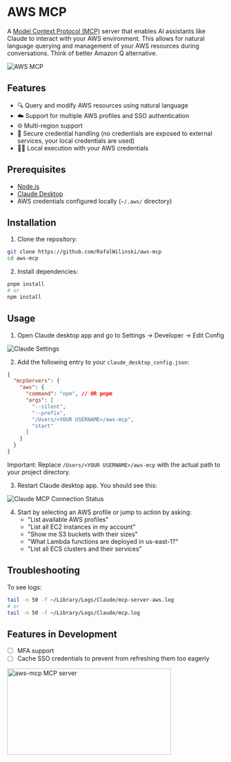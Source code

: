 # AWS MCP

A [Model Context Protocol (MCP)](https://www.anthropic.com/news/model-context-protocol) server that enables AI assistants like Claude to interact with your AWS environment. This allows for natural language querying and management of your AWS resources during conversations. Think of better Amazon Q alternative.

![AWS MCP](./images/aws-mcp-demo.png)

## Features

- 🔍 Query and modify AWS resources using natural language
- ☁️ Support for multiple AWS profiles and SSO authentication
- 🌐 Multi-region support
- 🔐 Secure credential handling (no credentials are exposed to external services, your local credentials are used)
- 🏃‍♂️ Local execution with your AWS credentials

## Prerequisites

- [Node.js](https://nodejs.org/)
- [Claude Desktop](https://claude.ai/download)
- AWS credentials configured locally (`~/.aws/` directory)

## Installation

1. Clone the repository:

```bash
git clone https://github.com/RafalWilinski/aws-mcp
cd aws-mcp
```

2. Install dependencies:

```bash
pnpm install
# or
npm install
```

## Usage

1. Open Claude desktop app and go to Settings -> Developer -> Edit Config

![Claude Settings](./images/desktop_settings.png)

2. Add the following entry to your `claude_desktop_config.json`:

```json
{
  "mcpServers": {
    "aws": {
      "command": "npm", // OR pnpm
      "args": [
        "--silent",
        "--prefix",
        "/Users/<YOUR USERNAME>/aws-mcp",
        "start"
      ]
    }
  }
}
```

Important: Replace `/Users/<YOUR USERNAME>/aws-mcp` with the actual path to your project directory.

3. Restart Claude desktop app. You should see this:

![Claude MCP Connection Status](./images/verify_installation.png)

4. Start by selecting an AWS profile or jump to action by asking:
   - "List available AWS profiles"
   - "List all EC2 instances in my account"
   - "Show me S3 buckets with their sizes"
   - "What Lambda functions are deployed in us-east-1?"
   - "List all ECS clusters and their services"

## Troubleshooting

To see logs:

```bash
tail -n 50 -f ~/Library/Logs/Claude/mcp-server-aws.log
# or
tail -n 50 -f ~/Library/Logs/Claude/mcp.log
```

## Features in Development

- [ ] MFA support
- [ ] Cache SSO credentials to prevent from refreshing them too eagerly

<a href="https://glama.ai/mcp/servers/ta7kdy57us"><img width="380" height="200" src="https://glama.ai/mcp/servers/ta7kdy57us/badge" alt="aws-mcp MCP server" /></a>
